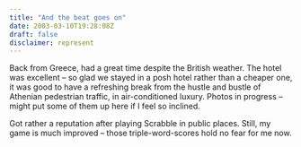 ```yaml
---
title: "And the beat goes on"
date: 2003-03-10T19:28:08Z
draft: false
disclaimer: represent
---
```


Back from Greece, had a great time despite the British weather.<!--more--> The hotel was excellent – so glad we stayed in a posh hotel rather than a cheaper one, it was good to have a refreshing break from the hustle and bustle of Athenian pedestrian traffic, in air-conditioned luxury. Photos in progress – might put some of them up here if I feel so inclined.

Got rather a reputation after playing Scrabble in public places. Still, my game is much improved – those triple-word-scores hold no fear for me now.
